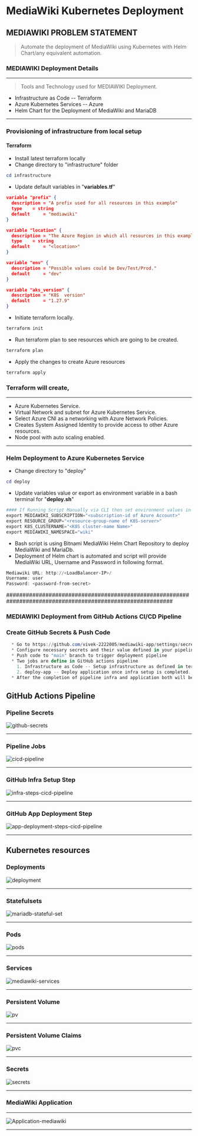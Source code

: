 # MediaWiki Kubernetes Deployment

## MEDIAWIKI PROBLEM STATEMENT
 > Automate the deployment of MediaWiki using Kubernetes with Helm Chart/any equivalent automation.

### MEDIAWIKI Deployment Details

***
> Tools and Technology used for MEDIAWIKI Deployment.
  * Infrastructure as Code -- Terraform
  * Azure Kubernetes Services -- Azure
  * Helm Chart for the Deployment of MediaWiki and MariaDB
***

### Provisioning of infrastructure from local setup
#### Terraform
 * Install latest terraform locally
 * Change directory to "infrastructure" folder
 ```powershell
 cd infrastructure
 ```
 * Update default variables in "**variables.tf**"
```json
variable "prefix" {
  description = "A prefix used for all resources in this example"
  type    = string
  default     = "mediawiki"
}

variable "location" {
  description = "The Azure Region in which all resources in this example should be provisioned"
  type    = string
  default     = "<location>"
}

variable "env" {
  description = "Possible values could be Dev/Test/Prod."
  default     = "dev"
}

variable "aks_version" {
  description = "K8S  version"
  default     = "1.27.9"
}
```
* Initiate terraform locally.
```powershell
terraform init
```
* Run terraform plan to see resources which are going to be created.
```powershell
terraform plan
```
* Apply the changes to create Azure resources 
```powershell
terraform apply
```

### Terraform will create,
***
  * Azure Kubernetes Service.
  * Virtual Network and subnet for Azure Kubernetes Service.
  * Select Azure CNI as a networking with Azure Network Policies.
  * Creates System Assigned Identity to provide access to other Azure resources.
  * Node pool with auto scaling enabled.
***

### Helm Deployment to Azure Kubernetes Service
* Change directory to "deploy"
```powershell
cd deploy
```
* Update variables value or export as environment variable in a bash terminal for "**deploy.sh**"
```powershell
#### If Running Script Manually via CLI then set environment values in local terminal or supply proper values in this script #####
export MEDIAWIKI_SUBSCRIPTION="<subscription-id of Azure Account>"
export RESOURCE_GROUP="<resource-group-name of K8S-server>"
export K8S_CLUSTERNAME="<K8S cluster-name Name>"
export MEDIAWIKI_NAMESPACE="wiki"
```
* Bash script is using Bitnami MediaWiki Helm Chart Repository to deploy MediaWiki and MariaDb.
* Deployment of Helm chart is automated and script will provide MediaWiki URL, Username and Password in following format.
  
```powershell
Mediawiki URL: http://<LoadBalancer-IP>/
Username: user
Password: <password-from-secret>
```
###########################################################################################################

### MEDIAWIKI Deployment from GitHub Actions CI/CD Pipeline

### Create GitHub Secrets & Push Code
```powershell
  * Go to https://github.com/vivek-2222005/mediawiki-app/settings/secrets/actions
  * Configure necessary secrets and their value defined in your pipeline.
  * Push code to "main" branch to trigger deployment pipeline
  * Two jobs are define in GitHub actions pipeline
    1. Infrastructure as Code -- Setup infrastructure as defined in terraform scripts.
    2. deploy-app -- Deploy application once infra setup is completed.
  * After the completion of pipeline infra and application both will be deployed in a automated way. 
```
## GitHub Actions Pipeline 

### Pipeline Secrets
![github-secrets](https://github.com/vivek-2222005/mediawiki-application/assets/136461978/dde62fdf-3a88-4c2d-ac3f-a758b8e9d223)
***
### Pipeline Jobs
![cicd-pipeline](https://github.com/vivek-2222005/mediawiki-application/assets/136461978/b9c5dae5-9253-4ed0-9c38-bf5305bdcc51)
***
### GitHub Infra Setup Step 
![infra-steps-cicd-pipeline](https://github.com/vivek-2222005/mediawiki-application/assets/136461978/ec9e797a-9493-4bd5-9bc8-6fc29f9f543a)
***
### GitHub App Deployment Step 
![app-deployment-steps-cicd-pipeline](https://github.com/vivek-2222005/mediawiki-application/assets/136461978/e308412a-ea82-4e28-99fc-ff4c55ca3d43)
***

## Kubernetes resources

### Deployments
![deployment](https://github.com/vivek-2222005/mediawiki-application/assets/136461978/1d1a7d7d-c65c-4b59-ba12-98e89ef8eb6c)
***
### Statefulsets
![mariadb-stateful-set](https://github.com/vivek-2222005/mediawiki-application/assets/136461978/acc0ef98-09dd-4539-8694-25cd109c8a85)
***
### Pods
![pods](https://github.com/vivek-2222005/mediawiki-application/assets/136461978/ced16eca-a23c-4a5d-bad5-ca2382a869f0)
***
### Services
![mediawiki-services](https://github.com/vivek-2222005/mediawiki-application/assets/136461978/491b48e1-a33c-4a3d-b953-aa916ab223e6)
***
### Persistent Volume
![pv](https://github.com/vivek-2222005/mediawiki-application/assets/136461978/695c4ce9-87a6-4028-a9ae-fa0da88e4e08)
***
### Persistent Volume Claims
![pvc](https://github.com/vivek-2222005/mediawiki-application/assets/136461978/8c3b6b21-748b-4cf0-9520-4ce1b04e99e7)
***
### Secrets
![secrets](https://github.com/vivek-2222005/mediawiki-application/assets/136461978/91e6e833-2167-4a4a-840a-566b5654ef18)
***
### MediaWiki Application
***
![Application-mediawiki](https://github.com/vivek-2222005/mediawiki-application/assets/136461978/89027f76-f28c-4fa5-a223-138f59c695b9)
***
